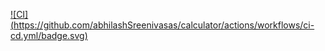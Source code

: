 
[![CI]
(https://github.com/abhilashSreenivasas/calculator/actions/workflows/ci-cd.yml/badge.svg)](https://github.com/abhilashSreenivasa/calculator/actions/workflows/ci-cd.yml)
